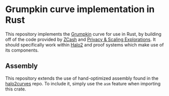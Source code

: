 # Grumpkin curve implementation in Rust

This repository implements the [Grumpkin](https://hackmd.io/@aztec-network/ByzgNxBfd#2-Grumpkin---A-curve-on-top-of-BN-254-for-SNARK-efficient-group-operations) curve for use in Rust, by building off of the code provided by [ZCash](https://github.com/zcash) and [Privacy & Scaling Explorations](https://github.com/privacy-scaling-explorations). It should specifically work within [Halo2](https://github.com/zcash/halo2) and proof systems which make use of its components.

## Assembly

This repository extends the use of hand-optimized assembly found in the [halo2curves](https://github.com/privacy-scaling-explorations/halo2curves) repo. To include it, simply use the `asm` feature when importing this crate.
